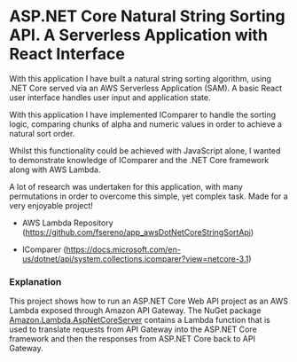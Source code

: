 # ASP.NET Core Natural String Sorting API. A Serverless Application with React Interface

With this application I have built a natural string sorting algorithm, using .NET Core served via an AWS Serverless Application (SAM). A basic React user interface handles user input and application state.

With this application I have implemented IComparer to handle the sorting logic, comparing chunks of alpha and numeric values in order to achieve a natural sort order.

Whilst this functionality could be achieved with JavaScript alone, I wanted to demonstrate knowledge of IComparer and the .NET Core framework along with AWS Lambda.

A lot of research was undertaken for this application, with many permutations in order to overcome this simple, yet complex task. Made for a very enjoyable project!

- AWS Lambda Repository (https://github.com/fsereno/app_awsDotNetCoreStringSortApi)

- IComparer (https://docs.microsoft.com/en-us/dotnet/api/system.collections.icomparer?view=netcore-3.1)

### Explanation ###

This project shows how to run an ASP.NET Core Web API project as an AWS Lambda exposed through Amazon API Gateway. The NuGet package [Amazon.Lambda.AspNetCoreServer](https://www.nuget.org/packages/Amazon.Lambda.AspNetCoreServer) contains a Lambda function that is used to translate requests from API Gateway into the ASP.NET Core framework and then the responses from ASP.NET Core back to API Gateway.